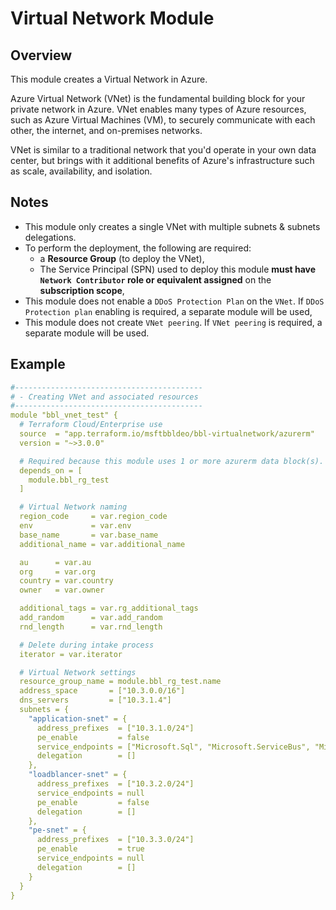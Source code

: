 # Virtual Network Module

## Overview

This module creates a Virtual Network in Azure.

Azure Virtual Network (VNet) is the fundamental building block for your private network in Azure. VNet enables many types of Azure resources, such as Azure Virtual Machines (VM), to securely communicate with each other, the internet, and on-premises networks.

VNet is similar to a traditional network that you'd operate in your own data center, but brings with it additional benefits of Azure's infrastructure such as scale, availability, and isolation.

## Notes

- This module only creates a single VNet with multiple subnets & subnets delegations.
- To perform the deployment, the following are required:
  - a **Resource Group** (to deploy the VNet),
  - The Service Principal (SPN) used to deploy this module **must have `Network Contributor` role or equivalent assigned** on the **subscription scope**,
- This module does not enable a `DDoS Protection Plan` on the `VNet`. If `DDoS Protection plan` enabling is required, a separate module will be used,
- This module does not create `VNet peering`. If `VNet peering` is required, a separate module will be used.

## Example

```yaml
#------------------------------------------
# - Creating VNet and associated resources
#------------------------------------------
module "bbl_vnet_test" {
  # Terraform Cloud/Enterprise use
  source  = "app.terraform.io/msftbbldeo/bbl-virtualnetwork/azurerm"
  version = "~>3.0.0"

  # Required because this module uses 1 or more azurerm data block(s).
  depends_on = [
    module.bbl_rg_test
  ]

  # Virtual Network naming
  region_code     = var.region_code
  env             = var.env
  base_name       = var.base_name
  additional_name = var.additional_name

  au      = var.au
  org     = var.org
  country = var.country
  owner   = var.owner

  additional_tags = var.rg_additional_tags
  add_random      = var.add_random
  rnd_length      = var.rnd_length

  # Delete during intake process
  iterator = var.iterator

  # Virtual Network settings
  resource_group_name = module.bbl_rg_test.name
  address_space       = ["10.3.0.0/16"]
  dns_servers         = ["10.3.1.4"]
  subnets = {
    "application-snet" = {
      address_prefixes  = ["10.3.1.0/24"]
      pe_enable         = false
      service_endpoints = ["Microsoft.Sql", "Microsoft.ServiceBus", "Microsoft.Web"]
      delegation        = []
    },
    "loadblancer-snet" = {
      address_prefixes  = ["10.3.2.0/24"]
      service_endpoints = null
      pe_enable         = false
      delegation        = []
    },
    "pe-snet" = {
      address_prefixes  = ["10.3.3.0/24"]
      pe_enable         = true
      service_endpoints = null
      delegation        = []
    }
  }
}
```

